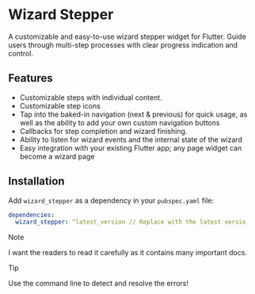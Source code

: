 # Wizard Stepper

A customizable and easy-to-use wizard stepper widget for Flutter. Guide users through multi-step processes with clear progress indication and control.

## Features

* Customizable steps with individual content.
* Customizable step icons
* Tap into the baked-in navigation (next & previous) for quick usage, as well as the ability to add your own custom navigation buttons
* Callbacks for step completion and wizard finishing.
* Ability to listen for wizard events and the internal state of the wizard
* Easy integration with your existing Flutter app; any page widget can become a wizard page

## Installation

Add `wizard_stepper` as a dependency in your `pubspec.yaml` file:

```yaml
dependencies:
  wizard_stepper: ^latest_version // Replace with the latest versio
```

> [!NOTE]
> I want the readers to read it carefully as it contains many important docs.


> [!TIP]
> Use the command line to detect and resolve the errors!